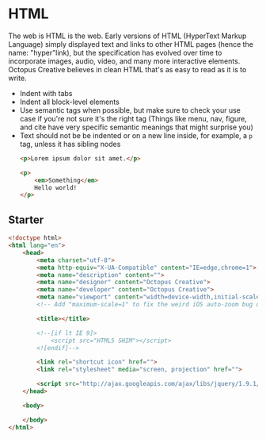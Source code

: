 # HTML

The web is HTML is the web. Early versions of HTML (HyperText Markup Language) simply displayed text and links to other HTML pages (hence the name: "hyper"link), but the specification has evolved over time to incorporate images, audio, video, and many more interactive elements. Octopus Creative believes in clean HTML that's as easy to read as it is to write.

* Indent with tabs
* Indent all block-level elements
* Use semantic tags when possible, but make sure to check your use case if you're not sure it's the right tag (Things like menu, nav, figure, and cite have very specific semantic meanings that might surprise you)
* Text should not be be indented or on a new line inside, for example, a `p` tag, unless it has sibling nodes
	``` html
	<p>Lorem ipsum dolor sit amet.</p>

	<p>
		<em>Something</em>
		Hello world!
	</p>
	```


## Starter

``` html
<!doctype html>
<html lang="en">
	<head>
		<meta charset="utf-8">
		<meta http-equiv="X-UA-Compatible" content="IE=edge,chrome=1">
		<meta name="description" content="">
		<meta name="designer" content="Octopus Creative">
		<meta name="developer" content="Octopus Creative">
		<meta name="viewport" content="width=device-width,initial-scale=1">
		<!-- Add "maximum-scale=1" to fix the weird iOS auto-zoom bug on orientation changes. -->

		<title></title>

		<!--[if lt IE 9]>
			<script src="HTML5 SHIM"></script>
		<![endif]-->

		<link rel="shortcut icon" href="">
		<link rel="stylesheet" media="screen, projection" href="">

		<script src="http://ajax.googleapis.com/ajax/libs/jquery/1.9.1/jquery.min.js"></script>
	</head>

	<body>

	</body>
</html>
```